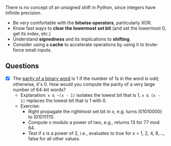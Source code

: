 There is no concept of an unsigned shift in Python, since integers have infinite precision.

- Be very comfortable with the **bitwise operators**, particularly XOR.
- Know fast ways to **clear the lowermost set bit** (and set the lowermost 0, get its index, etc.)
- Understand **signedness** and its implications to **shifting**.
- Consider using a **cache** to accelerate operations by using it to brute-force small inputs.

## Questions
- [x] The [parity of a binary word](ParityOfWord.py) is 1 if the number of 1s in the word is odd;
otherwise, it's 0. How would you compute the parity of a very large number of 64-bit words?
    - Explanation: `x & ~(x - 1)` isolates the lowest bit that is 1,  `x & (x - 1)` replaces the lowest
    bit that is 1 with 0.
    - Exercise:
        - Right propagate the rightmost set bit in x, e.g. turns (01010000) to (01011111).
        - Compute x modulo a power of two, e.g., returns 13 for 77 mod 64.
        - Test if x is a power of 2, i.e., evaluates to true for x = 1, 2, 4, 8,..., false for all other values.
